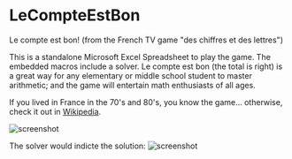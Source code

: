# LeCompteEstBon
Le compte est bon! (from the French TV game "des chiffres et des lettres")

This is a standalone Microsoft Excel Spreadsheet to play the game. The embedded macros include a solver. Le compte est bon (the total is right) is a great way for any elementary or middle school student to master arithmetic; and the game will entertain math enthusiasts of all ages.

If you lived in France in the 70's and 80's, you know the game... otherwise, check it out in [Wikipedia](https://en.wikipedia.org/wiki/Des_chiffres_et_des_lettres).

![screenshot](https://s29.postimg.org/kps5s0a7r/lecompteestbon.png)

The solver would indicte the solution:
![screenshot](https://s23.postimg.org/o13bellhn/lecompteestbon-solution.png)
